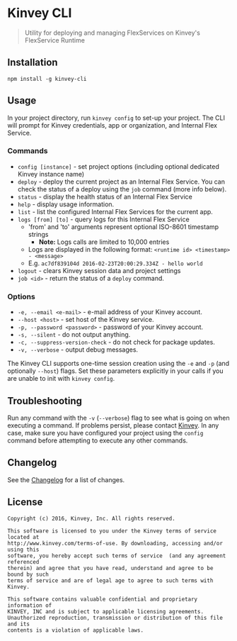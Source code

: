 # Kinvey CLI
> Utility for deploying and managing FlexServices on Kinvey's FlexService Runtime

## Installation
`npm install -g kinvey-cli`

## Usage
In your project directory, run `kinvey config` to set-up your project. The CLI will prompt for Kinvey credentials, app or organization, and Internal Flex Service.

### Commands
* `config [instance]` - set project options (including optional dedicated Kinvey instance name)
* `deploy` - deploy the current project as an Internal Flex Service. You can check the status of a deploy using the `job` command (more info below).
* `status` - display the health status of an Internal Flex Service
* `help` - display usage information.
* `list` - list the configured Internal Flex Services for the current app.
* `logs [from] [to]` - query logs for this Internal Flex Service
  * 'from' and 'to' arguments represent optional ISO-8601 timestamp strings
    * **Note:** Logs calls are limited to 10,000 entries
  * Logs are displayed in the following format: `<runtime id> <timestamp> - <message>`
  * E.g. `ac7df839104d 2016-02-23T20:00:29.334Z - hello world`
* `logout` - clears Kinvey session data and project settings
* `job <id>` - return the status of a `deploy` command.

### Options
* `-e, --email <e-mail>` - e-mail address of your Kinvey account.
* `--host <host>` - set host of the Kinvey service.
* `-p, --password <password>` - password of your Kinvey account.
* `-s, --silent` - do not output anything.
* `-c, --suppress-version-check` - do not check for package updates.
* `-v, --verbose` - output debug messages.

The Kinvey CLI supports one-time session creation using the `-e` and `-p` (and optionally `--host`) flags. Set these parameters explicitly in your calls if you are unable to init with `kinvey config`.

## Troubleshooting
Run any command with the `-v` (`--verbose`) flag to see what is going on when executing a command. If problems persist, please contact [Kinvey](http://support.kinvey.com). In any case, make sure you have configured your project using the `config` command before attempting to execute any other commands.

## Changelog
See the [Changelog](./CHANGELOG.md) for a list of changes.

## License
    Copyright (c) 2016, Kinvey, Inc. All rights reserved.

    This software is licensed to you under the Kinvey terms of service located at
    http://www.kinvey.com/terms-of-use. By downloading, accessing and/or using this
    software, you hereby accept such terms of service  (and any agreement referenced
    therein) and agree that you have read, understand and agree to be bound by such
    terms of service and are of legal age to agree to such terms with Kinvey.

    This software contains valuable confidential and proprietary information of
    KINVEY, INC and is subject to applicable licensing agreements.
    Unauthorized reproduction, transmission or distribution of this file and its
    contents is a violation of applicable laws.
